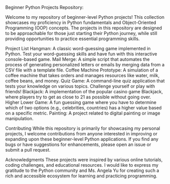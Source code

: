 Beginner Python Projects Repository:

Welcome to my repository of beginner-level Python projects! This collection showcases my proficiency in Python fundamentals and Object-Oriented Programming (OOP) concepts. The projects in this repository are designed to be approachable for those just starting their Python journey, while still providing opportunities to practice essential programming skills.

Project List
Hangman: A classic word-guessing game implemented in Python. Test your word-guessing skills and have fun with this interactive console-based game.
Mail Merge: A simple script that automates the process of generating personalized letters or emails by merging data from a CSV file with a template file.
Coffee Machine Prototype: A simulation of a coffee machine that takes orders and manages resources like water, milk, coffee beans, and money.
Quiz Game: A command-line quiz application that tests your knowledge on various topics. Challenge yourself or play with friends!
Blackjack: A implementation of the popular casino game Blackjack, where players try to get as close to 21 as possible without going over.
Higher Lower Game: A fun guessing game where you have to determine which of two options (e.g., celebrities, countries) has a higher value based on a specific metric.
Painting: A project related to digital painting or image manipulation.

Contributing
While this repository is primarily for showcasing my personal projects, I welcome contributions from anyone interested in improving or expanding upon these beginner-level Python applications. If you find any bugs or have suggestions for enhancements, please open an issue or submit a pull request.

Acknowledgments
These projects were inspired by various online tutorials, coding challenges, and educational resources. I would like to express my gratitude to the Python community and Ms. Angela Yu for creating such a rich and accessible ecosystem for learning and practicing programming.

